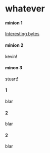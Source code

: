 # whatever



<!-- tabs:start -->

#### **minion 1**

[Interesting bytes](InterestingBytes/articles/recommended_sites.md ':Include')

#### **minion 2**

kevin!

#### **minon 3**

stuart!
#### **1**
blar
#### 2
blar
#### 2
blar
<!-- tabs:end -->
